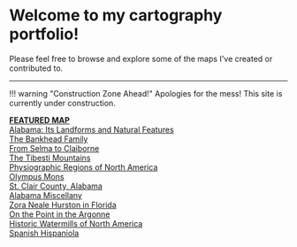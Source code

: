 # Welcome to my cartography portfolio!

Please feel free to browse and explore some of the maps I've created or contributed to.

---

!!! warning "Construction Zone Ahead!"
	Apologies for the mess! This site is currently under construction.



<div class="gallery">
	<div class="entry">
		<a href="portfolio/alabama"><img class="thumb" src="img/alabama_thumb.jpg" alt=""></a>
		<div class="thumb_label">
			<div class="label_text"><a href="portfolio/alabama"><b>FEATURED MAP</b><br>Alabama: Its Landforms and Natural Features</a></div>
		</div>
	</div>
	<div class="entry">
		<a href="portfolio/bankhead"><img class="thumb" src="img/bankhead_al1820_thumb.jpg" alt=""></a>
		<div class="thumb_label">
			<div class="label_text"><a href="portfolio/bankhead">The Bankhead Family</a></div>
		</div>
	</div>
	<div class="entry">
		<a href="portfolio/selmatoclaiborne"><img class="thumb" src="img/selmatoclaiborne_thumb.jpg" alt=""></a>
		<div class="thumb_label">
			<div class="label_text"><a href="portfolio/selmatoclaiborne">From Selma to Claiborne</a></div>
		</div>
	</div>
	<div class="entry">
		<a href="portfolio/tibesti"><img class="thumb" src="img/tibesti_thumb.jpg" alt=""></a>
		<div class="thumb_label">
			<div class="label_text"><a href="portfolio/tibesti">The Tibesti Mountains</a></div>
		</div>
	</div>
	<div class="entry">
		<a href="portfolio/na_physioregions"><img class="thumb" src="img/na_physioregions_thumb.jpg" alt=""></a>
		<div class="thumb_label">
			<div class="label_text"><a href="portfolio/na_physioregions">Physiographic Regions of North America</a></div>
		</div>
	</div>
	<div class="entry">
		<a href="portfolio/olympusmons"><img class="thumb" src="img/olympusmons_thumb.jpg" alt=""></a>
		<div class="thumb_label">
			<div class="label_text"><a href="portfolio/olympusmons">Olympus Mons</a></div>
		</div>
	</div>
	<div class="entry">
		<a href="portfolio/stclairco"><img class="thumb" src="img/stclairco_thumb.jpg" alt=""></a>
		<div class="thumb_label">
			<div class="label_text"><a href="portfolio/stclairco">St. Clair County, Alabama</a></div>
		</div>
	</div>
	<div class="entry">
		<a href="portfolio/almisc"><img class="thumb" src="img/tuscaloosaco_thumb.jpg" alt=""></a>
		<div class="thumb_label">
			<div class="label_text"><a href="portfolio/almisc">Alabama Miscellany</a></div>
		</div>
	</div>
	<div class="entry">
		<a href="portfolio/florida_znh"><img class="thumb" src="img/florida_znh_thumb.jpg" alt=""></a>
		<div class="thumb_label">
			<div class="label_text"><a href="portfolio/florida_znh">Zora Neale Hurston in Florida</a></div>
		</div>
	</div>
	<div class="entry">
		<a href="portfolio/ww1"><img class="thumb" src="img/ww1_ardennes_thumb.jpg" alt=""></a>
		<div class="thumb_label">
			<div class="label_text"><a href="portfolio/ww1">On the Point in the Argonne</a></div>
		</div>
	</div>
	<div class="entry">
		<a href="portfolio/watermills"><img class="thumb" src="img/watermills_thumb.jpg" alt=""></a>
		<div class="thumb_label">
			<div class="label_text"><a href="portfolio/watermills">Historic Watermills of North America</a></div>
		</div>
	</div>
	<div class="entry">
		<a href="portfolio/hispaniola"><img class="thumb" src="img/hispaniola_thumb.jpg" alt=""></a>
		<div class="thumb_label">
			<div class="label_text"><a href="portfolio/hispaniola">Spanish Hispaniola</a></div>
		</div>
	</div>

</div>